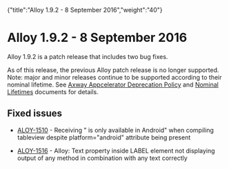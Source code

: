 {"title":"Alloy 1.9.2 - 8 September 2016","weight":"40"} 

# Alloy 1.9.2 - 8 September 2016

Alloy 1.9.2 is a patch release that includes two bug fixes.

As of this release, the previous Alloy patch release is no longer supported. Note: major and minor releases continue to be supported according to their nominal lifetime. See [Axway Appcelerator Deprecation Policy](/docs/appc/AMPLIFY_Appcelerator_Services_Overview/Axway_Appcelerator_Deprecation_Policy/) and [Nominal Lifetimes](/docs/appc/AMPLIFY_Appcelerator_Services_Overview/Axway_Appcelerator_Product_Lifecycle/#NominalLifetimes) documents for details.

## Fixed issues

*   [ALOY-1510](https://jira.appcelerator.org/browse/ALOY-1510) - Receiving "<SearchView> is only available in Android" when compiling tableview despite platform="android" attribute being present
    
*   [ALOY-1516](https://jira.appcelerator.org/browse/ALOY-1516) - Alloy: Text property inside LABEL element not displaying output of any method in combination with any text correctly